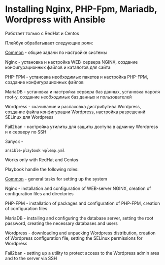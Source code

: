 
# Installing Nginx, PHP-Fpm, Mariadb, Wordpress with Ansible

Работает только с RedHat и Centos

Плейбук обрабатывает следующие роли:

[Common](ansible/roles/common/README.md) - общие задачи по настройке системы

Nginx - установка и настройка WEB-сервера NGINX, создание конфигурационных файлов и каталогов для сайта

PHP-FPM - установка необходимых пакетов и настройка PHP-FPM, создание конфигурационных файлов

MariaDB - установка и настройка сервера баз данных, установка пароля root-у, создание необходимых баз данных 
и  пользователей

Wordpress - скачивание и распаковка дистрибутива Wordpress, создание файла конфигурации Wordpress, 
настройка разрешений SELinux для Wordpress

Fail2ban - настройка утилиты для защиты доступа в админку Wordpress и к серверу по SSH
 


Запуск  - 

```
ansible-playbook wplemp.yml
``` 

Works only with RedHat and Centos

Playbook handle the following roles:

[Common](ansible/roles/common/README.md) - general tasks for setting up the system

Nginx - installation and configuration of WEB-server NGINX, creation of configuration files and directories

PHP-FPM - installation of packages and configuration of PHP-FPM, creation of configuration files

MariaDB - installing and configuring the database server, setting the root password, 
creating the necessary databases and users

Wordpress - downloading and unpacking Wordpress distribution, creation of Wordpress configuration file, setting 
the SELinux permissions for Wordpress

Fail2ban - setting up a utility to protect access to the Wordpress admin area and to the server via SSH




